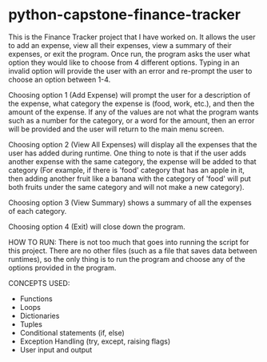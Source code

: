 # python-capstone-finance-tracker

This is the Finance Tracker project that I have worked on. It allows the user to
add an expense, view all their expenses, view a summary of their expenses, or exit the program. Once run, the program asks the user what option they would like to choose from 4 different options. Typing in an invalid option will provide the user with an error and re-prompt the user to choose an option between 1-4. 

Choosing option 1 (Add Expense) will prompt the user for a description of the expense, what category the expense is (food, work, etc.), and then the amount of the expense. If any of the values are not what the program wants such as a number for the category, or a word for the amount, then an error will be provided and the user will return to the main menu screen.

Choosing option 2 (View All Expenses) will display all the expenses that the user has added during runtime. One thing to note is that if the user adds another expense with the same category, the expense will be added to that category (For example, if there is 'food' category that has an apple in it, then adding another fruit like a banana with the category of 'food' will put both fruits under the same category and will not make a new category).

Choosing option 3 (View Summary) shows a summary of all the expenses of each category.

Choosing option 4 (Exit) will close down the program.

HOW TO RUN: There is not too much that goes into running the script for this project. There are no other files (such as a file that saves data between runtimes), so the only thing is to run the program and choose any of the options provided in the program.

CONCEPTS USED:
- Functions
- Loops
- Dictionaries
- Tuples
- Conditional statements (if, else)
- Exception Handling (try, except, raising flags)
- User input and output